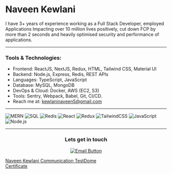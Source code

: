 <h1 align="left">Naveen Kewlani</h1>

I have 3+ years of experience working as a Full Stack Developer, employed Applications Impacting over 10 million lives positively, cut down FCP by more than 2 seconds and heavily optimised security and performance of applications.

---

<h3 align="left">Tools & Technologies: </h3>

- Frontend: ReactJS, NextJS, Redux, HTML, Tailwind CSS, Material UI
- Backend: Node.js, Express, Redis, REST APIs
- Languages: TypeScript, JavaScript
- Database: MySQL, MongoDB
- DevOps & Cloud: Docker, AWS (EC2, S3)
- Tools: Sentry, Webpack, Babel, Git, CI/CD.
- Reach me at: kewlaninaveen5@gmail.com



---

![MERN](https://img.shields.io/badge/-MERN-4DB33D?style=flat&logo=MongoDB&logoColor=white)
![SQL](https://img.shields.io/badge/-SQL-4479A1?style=flat&logo=MySQL&logoColor=white)
![Redis](https://img.shields.io/badge/-Redis-DC382D?style=flat&logo=Redis&logoColor=white)
![React](https://img.shields.io/badge/-ReactJS-61DAFB?style=flat&logo=react&logoColor=white)
![Redux](https://img.shields.io/badge/-Redux-764ABC?style=flat&logo=redux&logoColor=white)
![TailwindCSS](https://img.shields.io/badge/-TailwindCSS-38B2AC?style=flat&logo=tailwind-css&logoColor=white)
![JavaScript](https://img.shields.io/badge/-JavaScript-F7DF1E?style=flat&logo=javascript&logoColor=black)
![Node.js](https://img.shields.io/badge/-Node.js-339933?style=flat&logo=node.js&logoColor=white)


---

  <h3 align="center">Lets get in touch </h3>
  <p align="center">
  <a href="mailto:kewlaninaveen5@gmail.com">
    <img src="https://img.shields.io/badge/Let's%20Do%20This-007BFF?style=for-the-badge&logo=gmail&logoColor=white&labelColor=007BFF" alt="Email Button" />
  </a>
</p>


  <a href="https://www.testdome.com/certificates/7cd7f83d07fd43fb987a70d801c64edf" class="testdome-certificate-stamp silver">
            <span class="testdome-certificate-name">Naveen Kewlani</span>
            <span class="testdome-certificate-test-name">Communication</span>
            <span class="testdome-certificate-card-logo">TestDome<br>Certificate</span>
        </a>
        <script>
            var stylesheet = "https://www.testdome.com/content/certificates/embed.css";
            link = document.createElement("link");
            link.href = stylesheet;
            link.type = "text/css";
            link.rel = "stylesheet";
            link.media = "screen,print";
            document.getElementsByTagName("head")[0].appendChild(link);
        </script>

